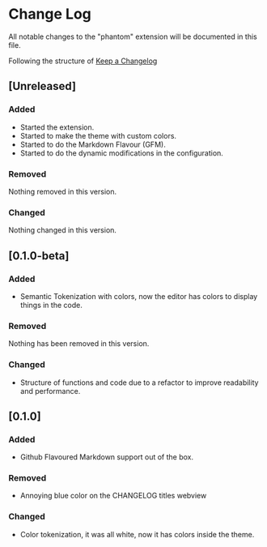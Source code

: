 # Change Log

All notable changes to the "phantom" extension will be documented in this file.

Following the structure of [Keep a Changelog](http://keepachangelog.com/)

## [Unreleased]
### Added
- Started the extension.
- Started to make the theme with custom colors.
- Started to do the Markdown Flavour (GFM).
- Started to do the dynamic modifications in the configuration.

### Removed
Nothing removed in this version.

### Changed
Nothing changed in this version.

## [0.1.0-beta]

### Added
- Semantic Tokenization with colors, now the editor has colors to display things in the code.

### Removed

Nothing has been removed in this version.

### Changed
- Structure of functions and code due to a refactor to improve readability and performance.

## [0.1.0]

### Added
- Github Flavoured Markdown support out of the box.

### Removed
- Annoying blue color on the CHANGELOG titles webview

### Changed
- Color tokenization, it was all white, now it has colors inside the theme.